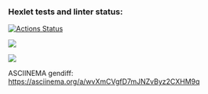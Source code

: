 ### Hexlet tests and linter status:
[![Actions Status](https://github.com/sweetsk8er/frontend-project-46/workflows/hexlet-check/badge.svg)](https://github.com/sweetsk8er/frontend-project-46/actions)

<a href="https://codeclimate.com/github/sweetsk8er/frontend-project-46/maintainability"><img src="https://api.codeclimate.com/v1/badges/2d8d43504caafb7a8ad1/maintainability" /></a>

<a href="https://codeclimate.com/github/sweetsk8er/frontend-project-46/test_coverage"><img src="https://api.codeclimate.com/v1/badges/2d8d43504caafb7a8ad1/test_coverage" /></a>

ASCIINEMA gendiff:
https://asciinema.org/a/wvXmCVgfD7mJNZvByz2CXHM9q
